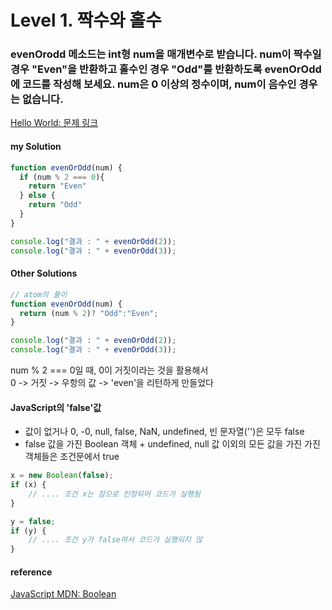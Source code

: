 # Level 1. 짝수와 홀수

### evenOrodd 메소드는 int형 num을 매개변수로 받습니다. num이 짝수일 경우 "Even"을 반환하고 홀수인 경우 "Odd"를 반환하도록 evenOrOdd에 코드를 작성해 보세요. num은 0 이상의 정수이며, num이 음수인 경우는 없습니다.  

[Hello World: 문제 링크](http://tryhelloworld.co.kr/challenge_codes/122) 

#### my Solution
```javascript
function evenOrOdd(num) {
  if (num % 2 === 0){
  	return "Even"
  } else {
  	return "Odd"
  }
}

console.log("결과 : " + evenOrOdd(2));
console.log("결과 : " + evenOrOdd(3));
```

#### Other Solutions
```javascript
// atom의 풀이
function evenOrOdd(num) {
  return (num % 2)? "Odd":"Even";
}

console.log("결과 : " + evenOrOdd(2));
console.log("결과 : " + evenOrOdd(3));
```
num % 2 === 0일 때, 0이 거짓이라는 것을 활용해서  
0 -> 거짓 -> 우항의 값 -> 'even'을 리턴하게 만들었다

#### JavaScript의 'false'값
- 값이 없거나 0, -0, null, false, NaN, undefined, 빈 문자열('')은 모두 false  
- false 값을 가진 Boolean 객체 + undefined, null 값 이외의 모든 값을 가진 가진 객체들은 조건문에서 true  
```javascript
x = new Boolean(false);
if (x) {
    // .... 조건 x는 참으로 인정되어 코드가 실행됨
}  
```
```javascript
y = false;
if (y) {
    // .... 조건 y가 false여서 코드가 실행되지 않
}
```

#### reference
[JavaScript MDN: Boolean](https://developer.mozilla.org/ko/docs/Web/JavaScript/Reference/Global_Objects/Boolean)
